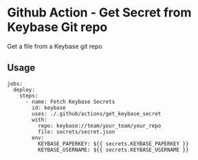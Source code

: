 # Github Action - Get Secret from Keybase Git repo

Get a file from a Keybase git repo

## Usage

```
jobs:
  deploy:
    steps:
      - name: Fetch Keybase Secrets
        id: keybase
        uses: ./.github/actions/get_keybase_secret
        with:
          repo: keybase://team/your_team/your_repo
          file: secrets/secret.json
        env:
          KEYBASE_PAPERKEY: ${{ secrets.KEYBASE_PAPERKEY }}
          KEYBASE_USERNAME: ${{ secrets.KEYBASE_USERNAME }}
```
